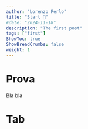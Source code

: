 ```yaml
---
author: "Lorenzo Perlo"
title: "Start 🚀"
#date: "2024-11-18"
description: "The first post"
tags: ["first"]
ShowToc: true
ShowBreadCrumbs: false
weight: 1
---
```


# Prova
Bla bla

# Tab